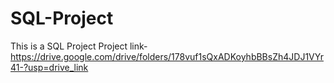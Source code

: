# SQL-Project
This is a SQL Project 
Project link-  https://drive.google.com/drive/folders/178vuf1sQxADKoyhbBBsZh4JDJ1VYr41-?usp=drive_link
